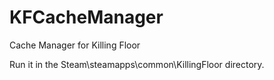 # KFCacheManager
Cache Manager for Killing Floor

Run it in the Steam\steamapps\common\KillingFloor directory. 
